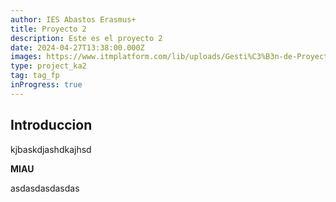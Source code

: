 ```yaml
---
author: IES Abastos Erasmus+
title: Proyecto 2
description: Este es el proyecto 2
date: 2024-04-27T13:38:00.000Z
images: https://www.itmplatform.com/lib/uploads/Gesti%C3%B3n-de-Proyectos-5-Requisitos-del-%C3%89xito-300x199.png
type: project_ka2
tag: tag_fp
inProgress: true
---
```


## Introduccion

kjbaskdjashdkajhsd

**MIAU**

asdasdasdasdas
